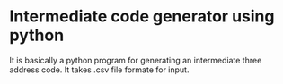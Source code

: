 # Intermediate code generator using python 
It is basically a python program for generating an intermediate three address code.
It takes  .csv file formate for input.

